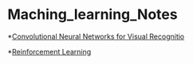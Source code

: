 # Maching_learning_Notes
*[Convolutional Neural Networks for Visual Recognitio](https://github.com/bochendong/Maching_learning_Notes/tree/main/Convolutional%20Neural%20Networks%20for%20Visual%20Recognition)

*[Reinforcement Learning](https://github.com/bochendong/Maching_learning_Notes/tree/main/Reinforcement%20Learning)
